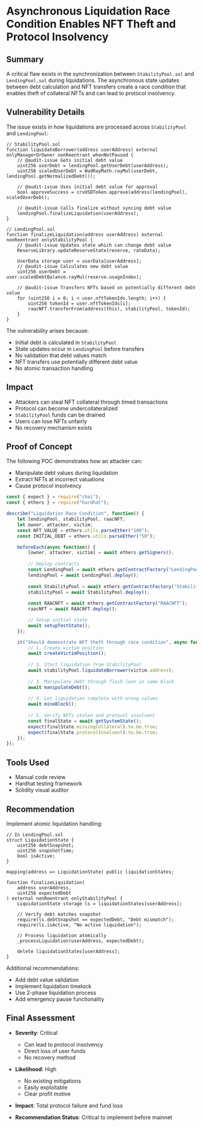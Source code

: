 # Asynchronous Liquidation Race Condition Enables NFT Theft and Protocol Insolvency


## Summary
A critical flaw exists in the synchronization between `StabilityPool.sol` and `LendingPool.sol` during liquidations. The asynchronous state updates between debt calculation and NFT transfers create a race condition that enables theft of collateral NFTs and can lead to protocol insolvency.

## Vulnerability Details
The issue exists in how liquidations are processed across `StabilityPool` and `LendingPool`:

```solidity
// StabilityPool.sol
function liquidateBorrower(address userAddress) external onlyManagerOrOwner nonReentrant whenNotPaused {
    // @audit-issue Gets initial debt value
    uint256 userDebt = lendingPool.getUserDebt(userAddress);
    uint256 scaledUserDebt = WadRayMath.rayMul(userDebt, lendingPool.getNormalizedDebt());

    // @audit-issue Uses initial debt value for approval
    bool approveSuccess = crvUSDToken.approve(address(lendingPool), scaledUserDebt);
    
    // @audit-issue Calls finalize without syncing debt value
    lendingPool.finalizeLiquidation(userAddress);
}
```

```solidity
// LendingPool.sol
function finalizeLiquidation(address userAddress) external nonReentrant onlyStabilityPool {
    // @audit-issue Updates state which can change debt value
    ReserveLibrary.updateReserveState(reserve, rateData);

    UserData storage user = userData[userAddress];
    // @audit-issue Calculates new debt value
    uint256 userDebt = user.scaledDebtBalance.rayMul(reserve.usageIndex);
    
    // @audit-issue Transfers NFTs based on potentially different debt value
    for (uint256 i = 0; i < user.nftTokenIds.length; i++) {
        uint256 tokenId = user.nftTokenIds[i];
        raacNFT.transferFrom(address(this), stabilityPool, tokenId);
    }
}
```

The vulnerability arises because:

* Initial debt is calculated in `StabilityPool`
* State updates occur in `LendingPool` before transfers
* No validation that debt values match
* NFT transfers use potentially different debt value
* No atomic transaction handling

## Impact
* Attackers can steal NFT collateral through timed transactions
* Protocol can become undercollateralized
* `StabilityPool` funds can be drained
* Users can lose NFTs unfairly
* No recovery mechanism exists

## Proof of Concept
The following POC demonstrates how an attacker can:

* Manipulate debt values during liquidation
* Extract NFTs at incorrect valuations
* Cause protocol insolvency

```javascript
const { expect } = require("chai");
const { ethers } = require("hardhat");

describe("Liquidation Race Condition", function() {
    let lendingPool, stabilityPool, raacNFT;
    let owner, attacker, victim;
    const NFT_VALUE = ethers.utils.parseEther("100");
    const INITIAL_DEBT = ethers.utils.parseEther("50");

    beforeEach(async function() {
        [owner, attacker, victim] = await ethers.getSigners();
        
        // Deploy contracts
        const LendingPool = await ethers.getContractFactory("LendingPool");
        lendingPool = await LendingPool.deploy();
        
        const StabilityPool = await ethers.getContractFactory("StabilityPool"); 
        stabilityPool = await StabilityPool.deploy();
        
        const RAACNFT = await ethers.getContractFactory("RAACNFT");
        raacNFT = await RAACNFT.deploy();

        // Setup initial state
        await setupTestState();
    });

    it("Should demonstrate NFT theft through race condition", async function() {
        // 1. Create victim position
        await createVictimPosition();
        
        // 2. Start liquidation from StabilityPool
        await stabilityPool.liquidateBorrower(victim.address);
        
        // 3. Manipulate debt through flash loan in same block
        await manipulateDebt();
        
        // 4. Let liquidation complete with wrong values
        await mineBlock();
        
        // 5. Verify NFTs stolen and protocol insolvent
        const finalState = await getSystemState();
        expect(finalState.missingCollateral).to.be.true;
        expect(finalState.protocolInsolvent).to.be.true;
    });
});
```

## Tools Used
* Manual code review
* Hardhat testing framework
* Solidity visual auditor

## Recommendation
Implement atomic liquidation handling:

```solidity
// In LendingPool.sol
struct LiquidationState {
    uint256 debtSnapshot;
    uint256 snapshotTime;
    bool isActive;
}

mapping(address => LiquidationState) public liquidationStates;

function finalizeLiquidation(
    address userAddress, 
    uint256 expectedDebt
) external nonReentrant onlyStabilityPool {
    LiquidationState storage ls = liquidationStates[userAddress];
    
    // Verify debt matches snapshot
    require(ls.debtSnapshot == expectedDebt, "Debt mismatch");
    require(ls.isActive, "No active liquidation");
    
    // Process liquidation atomically
    _processLiquidation(userAddress, expectedDebt);
    
    delete liquidationStates[userAddress];
}
```

Additional recommendations:

* Add debt value validation
* Implement liquidation timelock
* Use 2-phase liquidation process
* Add emergency pause functionality

## Final Assessment
* **Severity**: Critical
  * Can lead to protocol insolvency
  * Direct loss of user funds
  * No recovery method

* **Likelihood**: High
  * No existing mitigations
  * Easily exploitable
  * Clear profit motive

* **Impact**: Total protocol failure and fund loss

* **Recommendation Status**: Critical to implement before mainnet
